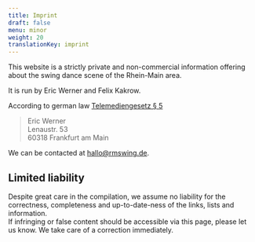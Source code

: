 ```yaml
---
title: Imprint
draft: false
menu: minor
weight: 20
translationKey: imprint
---
```

This website is a strictly private and non-commercial information offering about the swing dance scene of the Rhein-Main area.

It is run by Eric Werner and Felix Kakrow.

According to german law [Telemediengesetz § 5](https://dejure.org/gesetze/TMG/5.html)

> Eric Werner\
> Lenaustr. 53\
> 60318 Frankfurt am Main

We can be contacted at [hallo@rmswing.de](mailto:hallo@rmswing.de).


## Limited liability

Despite great care in the compilation, we assume no liability for the correctness, completeness and up-to-date-ness of the links, lists and information.\
If infringing or false content should be accessible via this page, please let us know. We take care of a correction immediately.

